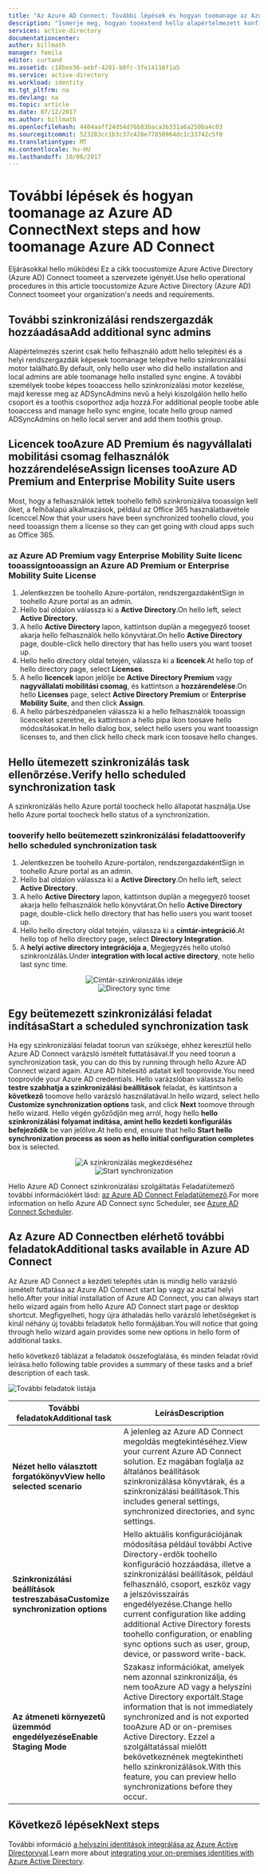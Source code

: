 ```yaml
---
title: "Az Azure AD Connect: További lépések és hogyan toomanage az Azure AD Connect |} Microsoft Docs"
description: "Ismerje meg, hogyan tooextend hello alapértelmezett konfiguráció és a működtetési feladatok az Azure AD Connect."
services: active-directory
documentationcenter: 
author: billmath
manager: femila
editor: curtand
ms.assetid: c18bee36-aebf-4281-b8fc-3fe14116f1a5
ms.service: active-directory
ms.workload: identity
ms.tgt_pltfrm: na
ms.devlang: na
ms.topic: article
ms.date: 07/12/2017
ms.author: billmath
ms.openlocfilehash: 4404aaff24d54d76b83baca3b331a6a250ba4c03
ms.sourcegitcommit: 523283cc1b3c37c428e77850964dc1c33742c5f0
ms.translationtype: MT
ms.contentlocale: hu-HU
ms.lasthandoff: 10/06/2017
---
```

# <a name="next-steps-and-how-toomanage-azure-ad-connect"></a><span data-ttu-id="00e7a-103">További lépések és hogyan toomanage az Azure AD Connect</span><span class="sxs-lookup"><span data-stu-id="00e7a-103">Next steps and how toomanage Azure AD Connect</span></span>
<span data-ttu-id="00e7a-104">Eljárásokkal hello működési Ez a cikk toocustomize Azure Active Directory (Azure AD) Connect toomeet a szervezete igényét.</span><span class="sxs-lookup"><span data-stu-id="00e7a-104">Use hello operational procedures in this article toocustomize Azure Active Directory (Azure AD) Connect toomeet your organization's needs and requirements.</span></span>  

## <a name="add-additional-sync-admins"></a><span data-ttu-id="00e7a-105">További szinkronizálási rendszergazdák hozzáadása</span><span class="sxs-lookup"><span data-stu-id="00e7a-105">Add additional sync admins</span></span>
<span data-ttu-id="00e7a-106">Alapértelmezés szerint csak hello felhasználó adott hello telepítési és a helyi rendszergazdák képesek toomanage telepítve hello szinkronizálási motor található.</span><span class="sxs-lookup"><span data-stu-id="00e7a-106">By default, only hello user who did hello installation and local admins are able toomanage hello installed sync engine.</span></span> <span data-ttu-id="00e7a-107">A további személyek toobe képes tooaccess hello szinkronizálási motor kezelése, majd keresse meg az ADSyncAdmins nevű a helyi kiszolgálón hello hello csoport és a toothis csoporthoz adja hozzá.</span><span class="sxs-lookup"><span data-stu-id="00e7a-107">For additional people toobe able tooaccess and manage hello sync engine, locate hello group named ADSyncAdmins on hello local server and add them toothis group.</span></span>

## <a name="assign-licenses-tooazure-ad-premium-and-enterprise-mobility-suite-users"></a><span data-ttu-id="00e7a-108">Licencek tooAzure AD Premium és nagyvállalati mobilitási csomag felhasználók hozzárendelése</span><span class="sxs-lookup"><span data-stu-id="00e7a-108">Assign licenses tooAzure AD Premium and Enterprise Mobility Suite users</span></span>
<span data-ttu-id="00e7a-109">Most, hogy a felhasználók lettek toohello felhő szinkronizálva tooassign kell őket, a felhőalapú alkalmazások, például az Office 365 használatbavétele licenccel.</span><span class="sxs-lookup"><span data-stu-id="00e7a-109">Now that your users have been synchronized toohello cloud, you need tooassign them a license so they can get going with cloud apps such as Office 365.</span></span>

### <a name="tooassign-an-azure-ad-premium-or-enterprise-mobility-suite-license"></a><span data-ttu-id="00e7a-110">az Azure AD Premium vagy Enterprise Mobility Suite licenc tooassign</span><span class="sxs-lookup"><span data-stu-id="00e7a-110">tooassign an Azure AD Premium or Enterprise Mobility Suite License</span></span>

1. <span data-ttu-id="00e7a-111">Jelentkezzen be toohello Azure-portálon, rendszergazdaként</span><span class="sxs-lookup"><span data-stu-id="00e7a-111">Sign in toohello Azure portal as an admin.</span></span>
2. <span data-ttu-id="00e7a-112">Hello bal oldalon válassza ki a **Active Directory**.</span><span class="sxs-lookup"><span data-stu-id="00e7a-112">On hello left, select **Active Directory**.</span></span>
3. <span data-ttu-id="00e7a-113">A hello **Active Directory** lapon, kattintson duplán a megegyező tooset akarja hello felhasználók hello könyvtárat.</span><span class="sxs-lookup"><span data-stu-id="00e7a-113">On hello **Active Directory** page, double-click hello directory that has hello users you want tooset up.</span></span>
4. <span data-ttu-id="00e7a-114">Hello hello directory oldal tetején, válassza ki a **licencek**.</span><span class="sxs-lookup"><span data-stu-id="00e7a-114">At hello top of hello directory page, select **Licenses**.</span></span>
5. <span data-ttu-id="00e7a-115">A hello **licencek** lapon jelölje be **Active Directory Premium** vagy **nagyvállalati mobilitási csomag**, és kattintson a **hozzárendelése**.</span><span class="sxs-lookup"><span data-stu-id="00e7a-115">On hello **Licenses** page, select **Active Directory Premium** or **Enterprise Mobility Suite**, and then click **Assign**.</span></span>
6. <span data-ttu-id="00e7a-116">A hello párbeszédpanelen válassza ki a hello felhasználók tooassign licenceket szeretne, és kattintson a hello pipa ikon toosave hello módosításokat.</span><span class="sxs-lookup"><span data-stu-id="00e7a-116">In hello dialog box, select hello users you want tooassign licenses to, and then click hello check mark icon toosave hello changes.</span></span>

## <a name="verify-hello-scheduled-synchronization-task"></a><span data-ttu-id="00e7a-117">Hello ütemezett szinkronizálás task ellenőrzése.</span><span class="sxs-lookup"><span data-stu-id="00e7a-117">Verify hello scheduled synchronization task</span></span>
<span data-ttu-id="00e7a-118">A szinkronizálás hello Azure portál toocheck hello állapotát használja.</span><span class="sxs-lookup"><span data-stu-id="00e7a-118">Use hello Azure portal toocheck hello status of a synchronization.</span></span>

### <a name="tooverify-hello-scheduled-synchronization-task"></a><span data-ttu-id="00e7a-119">tooverify hello beütemezett szinkronizálási feladat</span><span class="sxs-lookup"><span data-stu-id="00e7a-119">tooverify hello scheduled synchronization task</span></span>
1. <span data-ttu-id="00e7a-120">Jelentkezzen be toohello Azure-portálon, rendszergazdaként</span><span class="sxs-lookup"><span data-stu-id="00e7a-120">Sign in toohello Azure portal as an admin.</span></span>
2. <span data-ttu-id="00e7a-121">Hello bal oldalon válassza ki a **Active Directory**.</span><span class="sxs-lookup"><span data-stu-id="00e7a-121">On hello left, select **Active Directory**.</span></span>
3. <span data-ttu-id="00e7a-122">A hello **Active Directory** lapon, kattintson duplán a megegyező tooset akarja hello felhasználók hello könyvtárat.</span><span class="sxs-lookup"><span data-stu-id="00e7a-122">On hello **Active Directory** page, double-click hello directory that has hello users you want tooset up.</span></span>
4. <span data-ttu-id="00e7a-123">Hello hello directory oldal tetején, válassza ki a **címtár-integráció**.</span><span class="sxs-lookup"><span data-stu-id="00e7a-123">At hello top of hello directory page, select **Directory Integration**.</span></span>
5. <span data-ttu-id="00e7a-124">A **helyi active directory integrációja a**, Megjegyzés hello utolsó szinkronizálás.</span><span class="sxs-lookup"><span data-stu-id="00e7a-124">Under **integration with local active directory**, note hello last sync time.</span></span>

<span data-ttu-id="00e7a-125"><center>![Címtár-szinkronizálás ideje](./media/active-directory-aadconnect-whats-next/verify.png)</center></span><span class="sxs-lookup"><span data-stu-id="00e7a-125"><center>![Directory sync time](./media/active-directory-aadconnect-whats-next/verify.png)</center></span></span>

## <a name="start-a-scheduled-synchronization-task"></a><span data-ttu-id="00e7a-126">Egy beütemezett szinkronizálási feladat indítása</span><span class="sxs-lookup"><span data-stu-id="00e7a-126">Start a scheduled synchronization task</span></span>
<span data-ttu-id="00e7a-127">Ha egy szinkronizálási feladat toorun van szüksége, ehhez keresztül hello Azure AD Connect varázsló ismételt futtatásával.</span><span class="sxs-lookup"><span data-stu-id="00e7a-127">If you need toorun a synchronization task, you can do this by running through hello Azure AD Connect wizard again.</span></span>  <span data-ttu-id="00e7a-128">Azure AD hitelesítő adatait kell tooprovide.</span><span class="sxs-lookup"><span data-stu-id="00e7a-128">You need tooprovide your Azure AD credentials.</span></span>  <span data-ttu-id="00e7a-129">Hello varázslóban válassza hello **testre szabhatja a szinkronizálási beállítások** feladat, és kattintson a **következő** toomove hello varázsló használatával.</span><span class="sxs-lookup"><span data-stu-id="00e7a-129">In hello wizard, select hello **Customize synchronization options** task, and click **Next** toomove through hello wizard.</span></span> <span data-ttu-id="00e7a-130">Hello végén győződjön meg arról, hogy hello **hello szinkronizálási folyamat indítása, amint hello kezdeti konfigurálás befejeződik** be van jelölve.</span><span class="sxs-lookup"><span data-stu-id="00e7a-130">At hello end, ensure that hello **Start hello synchronization process as soon as hello initial configuration completes** box is selected.</span></span>

<span data-ttu-id="00e7a-131"><center>![A szinkronizálás megkezdéséhez](./media/active-directory-aadconnect-whats-next/startsynch.png)</center></span><span class="sxs-lookup"><span data-stu-id="00e7a-131"><center>![Start synchronization](./media/active-directory-aadconnect-whats-next/startsynch.png)</center></span></span>

<span data-ttu-id="00e7a-132">Hello Azure AD Connect szinkronizálási szolgáltatás Feladatütemező további információkért lásd: [az Azure AD Connect Feladatütemező](active-directory-aadconnectsync-feature-scheduler.md).</span><span class="sxs-lookup"><span data-stu-id="00e7a-132">For more information on hello Azure AD Connect sync Scheduler, see [Azure AD Connect Scheduler](active-directory-aadconnectsync-feature-scheduler.md).</span></span>

## <a name="additional-tasks-available-in-azure-ad-connect"></a><span data-ttu-id="00e7a-133">Az Azure AD Connectben elérhető további feladatok</span><span class="sxs-lookup"><span data-stu-id="00e7a-133">Additional tasks available in Azure AD Connect</span></span>
<span data-ttu-id="00e7a-134">Az Azure AD Connect a kezdeti telepítés után is mindig hello varázsló ismételt futtatása az Azure AD Connect start lap vagy az asztal helyi hello.</span><span class="sxs-lookup"><span data-stu-id="00e7a-134">After your initial installation of Azure AD Connect, you can always start hello wizard again from hello Azure AD Connect start page or desktop shortcut.</span></span>  <span data-ttu-id="00e7a-135">Megfigyelheti, hogy újra áthaladás hello varázsló lehetőségeket is kínál néhány új további feladatok hello formájában.</span><span class="sxs-lookup"><span data-stu-id="00e7a-135">You will notice that going through hello wizard again provides some new options in hello form of additional tasks.</span></span>  

<span data-ttu-id="00e7a-136">hello következő táblázat a feladatok összefoglalása, és minden feladat rövid leírása.</span><span class="sxs-lookup"><span data-stu-id="00e7a-136">hello following table provides a summary of these tasks and a brief description of each task.</span></span>

![További feladatok listája](./media/active-directory-aadconnect-whats-next/addtasks.png)

| <span data-ttu-id="00e7a-138">További feladatok</span><span class="sxs-lookup"><span data-stu-id="00e7a-138">Additional task</span></span> | <span data-ttu-id="00e7a-139">Leírás</span><span class="sxs-lookup"><span data-stu-id="00e7a-139">Description</span></span> |
| --- | --- |
| <span data-ttu-id="00e7a-140">**Nézet hello választott forgatókönyv**</span><span class="sxs-lookup"><span data-stu-id="00e7a-140">**View hello selected scenario**</span></span> |<span data-ttu-id="00e7a-141">A jelenleg az Azure AD Connect megoldás megtekintéséhez.</span><span class="sxs-lookup"><span data-stu-id="00e7a-141">View your current Azure AD Connect solution.</span></span>  <span data-ttu-id="00e7a-142">Ez magában foglalja az általános beállítások szinkronizálása könyvtárak, és a szinkronizálási beállítások.</span><span class="sxs-lookup"><span data-stu-id="00e7a-142">This includes general settings, synchronized directories, and sync settings.</span></span> |
| <span data-ttu-id="00e7a-143">**Szinkronizálási beállítások testreszabása**</span><span class="sxs-lookup"><span data-stu-id="00e7a-143">**Customize synchronization options**</span></span> |<span data-ttu-id="00e7a-144">Hello aktuális konfigurációjának módosítása például további Active Directory-erdők toohello konfiguráció hozzáadása, illetve a szinkronizálási beállítások, például felhasználó, csoport, eszköz vagy a jelszóvisszaírás engedélyezése.</span><span class="sxs-lookup"><span data-stu-id="00e7a-144">Change hello current configuration like adding additional Active Directory forests toohello configuration, or enabling sync options such as user, group, device, or password write-back.</span></span> |
| <span data-ttu-id="00e7a-145">**Az átmeneti környezetű üzemmód engedélyezése**</span><span class="sxs-lookup"><span data-stu-id="00e7a-145">**Enable Staging Mode**</span></span> |<span data-ttu-id="00e7a-146">Szakasz információkat, amelyek nem azonnal szinkronizálja, és nem tooAzure AD vagy a helyszíni Active Directory exportált.</span><span class="sxs-lookup"><span data-stu-id="00e7a-146">Stage information that is not immediately synchronized and is not exported tooAzure AD or on-premises Active Directory.</span></span>  <span data-ttu-id="00e7a-147">Ezzel a szolgáltatással mielőtt bekövetkeznének megtekintheti hello szinkronizálások.</span><span class="sxs-lookup"><span data-stu-id="00e7a-147">With this feature, you can preview hello synchronizations before they occur.</span></span> |

## <a name="next-steps"></a><span data-ttu-id="00e7a-148">Következő lépések</span><span class="sxs-lookup"><span data-stu-id="00e7a-148">Next steps</span></span>
<span data-ttu-id="00e7a-149">További információ [a helyszíni identitások integrálása az Azure Active Directoryval](active-directory-aadconnect.md).</span><span class="sxs-lookup"><span data-stu-id="00e7a-149">Learn more about [integrating your on-premises identities with Azure Active Directory](active-directory-aadconnect.md).</span></span>
